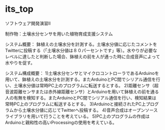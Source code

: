 its_top
=======
ソフトウェア開発演習II

制作物：土壌水分センサを用いた植物育成支援システム

システム概要：
鉢植えの土壌水分を計測する。土壌水分値に応じたコメントをTwitterに投稿する（「土壌水分値は８０パーセントです」等）。水やりが必要なレベルに達したと判断した場合、鉢植えの前を人が通った時に合成音声によって水やりを促す。

システム構成概要： 
1)土壌水分センサとマイクロコントローラであるArduinoを用いて、鉢植えの土壌水分を計測する。またArduinoとPC間でシリアル通信を行い、土壌水分値は常時PC上のプログラムに転送するとする。
2)距離センサ（超音波距離センサまたは赤外線距離センサ）とArduinoを用いて鉢植えの前を通る人の有無を検知する。またArduinoとPC間でシリアル通信を行い、検知結果は常時PC上のプログラムに転送するとする。
3)Arduinoと接続されたPC上プログラムから土壌水分値に応じてTwitterへ投稿する。
4)音声合成はオープンソースライブラリを用いて行うことを考えている。
5)PC上のプログラムの作成はArduinoと親和性の高いProcessingの使用を考えている。
